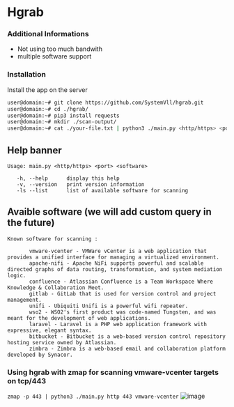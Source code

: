 # Hgrab

### Additional Informations
 - Not using too much bandwith
 - multiple software support

### Installation
Install the app on the server
```sh
user@domain:~# git clone https://github.com/SystemVll/hgrab.git
user@domain:~# cd ./hgrab/
user@domain:~# pip3 install requests
user@domain:~# mkdir ./scan-output/
user@domain:~# cat ./your-file.txt | python3 ./main.py <http/https> <port> <software>
```

## Help banner
```
Usage: main.py <http/https> <port> <software>

   -h, --help      display this help
   -v, --version   print version information
   -ls --list      list of available software for scanning
```

## Avaible software (we will add custom query in the future)
```
Known software for scanning :

       vmware-vcenter - VMWare vCenter is a web application that provides a unified interface for managing a virtualized environment.
       apache-nifi - Apache NiFi supports powerful and scalable directed graphs of data routing, transformation, and system mediation logic.
       confluence - Atlassian Confluence is a Team Workspace Where Knowledge & Collaboration Meet.
       gitlab - GitLab that is used for version control and project management.
       unifi - Ubiquiti Unifi is a powerful wifi repeater.
       wso2 - WSO2's first product was code-named Tungsten, and was meant for the development of web applications.
       laravel - Laravel is a PHP web application framework with expressive, elegant syntax.
       bitbucket - Bitbucket is a web-based version control repository hosting service owned by Atlassian.
       zimbra - Zimbra is a web-based email and collaboration platform developed by Synacor.
```

### Using hgrab with **zmap** for scanning vmware-vcenter targets on **tcp/443**
`zmap -p 443 | python3 ./main.py http 443 vmware-vcenter`
![image](https://user-images.githubusercontent.com/69421356/189482048-43bbe0d5-db69-45e4-b665-db1360b7626d.png)
